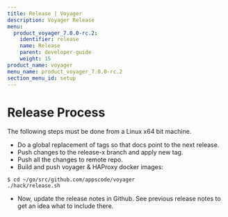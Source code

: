 ```yaml
---
title: Release | Voyager
description: Voyager Release
menu:
  product_voyager_7.0.0-rc.2:
    identifier: release
    name: Release
    parent: developer-guide
    weight: 15
product_name: voyager
menu_name: product_voyager_7.0.0-rc.2
section_menu_id: setup
---
```

# Release Process

The following steps must be done from a Linux x64 bit machine.

- Do a global replacement of tags so that docs point to the next release.
- Push changes to the release-x branch and apply new tag.
- Push all the changes to remote repo.
- Build and push voyager & HAProxy docker images:

```console
$ cd ~/go/src/github.com/appscode/voyager
./hack/release.sh
```

- Now, update the release notes in Github. See previous release notes to get an idea what to include there.
